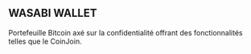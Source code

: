## WASABI WALLET

Portefeuille Bitcoin axé sur la confidentialité offrant des fonctionnalités telles que le CoinJoin.

